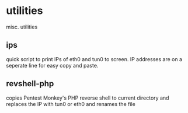 # utilities
misc. utilities

## ips

quick script to print IPs of eth0 and tun0 to screen.  IP addresses are on a seperate line for easy copy and paste.

## revshell-php
copies Pentest Monkey's PHP reverse shell to current directory and replaces the IP with tun0 or eth0 and renames the file